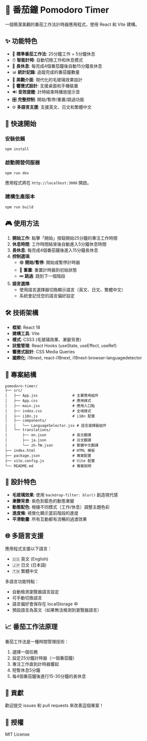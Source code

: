 # 🍅 番茄鐘 Pomodoro Timer

一個簡潔美觀的番茄工作法計時器應用程式，使用 React 和 Vite 建構。

## ✨ 功能特色

- 🎯 **標準番茄工作法**: 25分鐘工作 + 5分鐘休息
- ⏰ **智能計時**: 自動切換工作和休息模式
- 🔄 **長休息**: 每完成4個番茄鐘後自動15分鐘長休息
- 📊 **統計記錄**: 追蹤完成的番茄鐘數量
- 🎨 **美觀介面**: 現代化的毛玻璃效果設計
- 📱 **響應式設計**: 支援桌面和手機裝置
- 🔊 **音效提醒**: 計時結束時播放提示音
- 🎛️ **完整控制**: 開始/暫停/重置/跳過功能
- 🌐 **多語言支援**: 支援英文、日文和繁體中文

## 🚀 快速開始

### 安裝依賴
```bash
npm install
```

### 啟動開發伺服器
```bash
npm run dev
```

應用程式將在 `http://localhost:3000` 開啟。

### 建構生產版本
```bash
npm run build
```

## 🎮 使用方法

1. **開始工作**: 點擊「開始」按鈕開始25分鐘的專注工作時間
2. **休息時間**: 工作時間結束後自動進入5分鐘休息時間
3. **長休息**: 每完成4個番茄鐘後進入15分鐘長休息
4. **控制選項**:
   - 🟢 **開始/暫停**: 開始或暫停計時器
   - 🔄 **重置**: 重置計時器到初始狀態
   - ⏭️ **跳過**: 跳到下一個階段
5. **語言選擇**:
   - 使用語言選擇器切換顯示語言（英文、日文、繁體中文）
   - 系統會記住您的語言偏好設定

## 🛠️ 技術架構

- **框架**: React 18
- **建構工具**: Vite
- **樣式**: CSS3 (毛玻璃效果、漸變背景)
- **狀態管理**: React Hooks (useState, useEffect, useRef)
- **響應式設計**: CSS Media Queries
- **國際化**: i18next, react-i18next, i18next-browser-languagedetector

## 📂 專案結構

```
pomodoro-timer/
├── src/
│   ├── App.jsx                # 主要應用組件
│   ├── App.css                # 應用樣式
│   ├── main.jsx               # 應用入口點
│   ├── index.css              # 全域樣式
│   ├── i18n.js                # i18n 配置
│   ├── components/
│   │   └── LanguageSelector.jsx # 語言選擇器組件
│   └── translations/
│       ├── en.json            # 英文翻譯
│       ├── ja.json            # 日文翻譯
│       └── zh-TW.json         # 繁體中文翻譯
├── index.html                 # HTML 模板
├── package.json               # 專案配置
├── vite.config.js             # Vite 配置
└── README.md                  # 專案說明
```

## 🎨 設計特色

- **毛玻璃效果**: 使用 `backdrop-filter: blur()` 創造現代感
- **漸變背景**: 紫色到藍色的動態漸變
- **動態配色**: 根據不同模式（工作/休息）調整主題色彩
- **進度條**: 視覺化顯示當前階段的進度
- **平滑動畫**: 所有互動都有流暢的過渡效果

## 🌐 多語言支援

應用程式支援以下語言：
- 🇺🇸 英文 (English)
- 🇯🇵 日文 (日本語)
- 🇹🇼 繁體中文

多語言功能特點：
- 自動檢測瀏覽器語言設定
- 可手動切換語言
- 語言偏好會保存在 localStorage 中
- 預設語言為英文（如果無法檢測到瀏覽器語言）

## 📈 番茄工作法原理

番茄工作法是一種時間管理技術：

1. 選擇一個任務
2. 設定25分鐘計時器（一個番茄鐘）
3. 專注工作直到計時器響起
4. 短暫休息5分鐘
5. 每4個番茄鐘後進行15-30分鐘的長休息

## 🤝 貢獻

歡迎提交 issues 和 pull requests 來改善這個專案！

## 📄 授權

MIT License